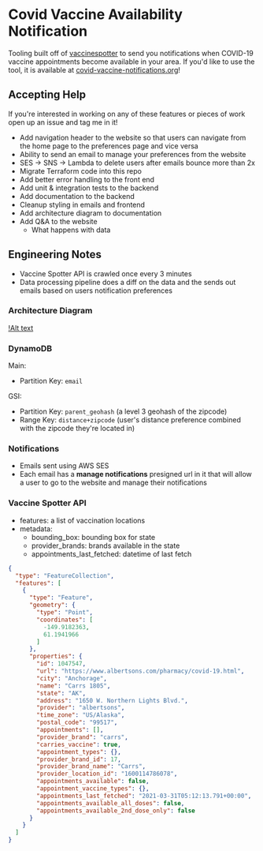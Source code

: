 # Covid Vaccine Availability Notification
Tooling built off of [vaccinespotter](https://vaccinespotter.org) to send you notifications when
COVID-19 vaccine appointments become available in your area. If you'd like to use the tool, it is available 
at [covid-vaccine-notifications.org](https://covid-vaccine-notifications.org)!

## Accepting Help 
If you're interested in working on any of these features or pieces of work open up an issue and tag me in it!
- Add navigation header to the website so that users can navigate from the home page to the preferences page and vice versa
- Ability to send an email to manage your preferences from the website
- SES -> SNS -> Lambda to delete users after emails bounce more than 2x
- Migrate Terraform code into this repo 
- Add better error handling to the front end
- Add unit & integration tests to the backend 
- Add documentation to the backend
- Cleanup styling in emails and frontend
- Add architecture diagram to documentation
- Add Q&A to the website
    * What happens with data

## Engineering Notes
* Vaccine Spotter API is crawled once every 3 minutes
* Data processing pipeline does a diff on the data and the sends out emails based on users notification
preferences

### Architecture Diagram
[!Alt text](./docs/assets/architecture_diagram.png)


### DynamoDB
Main:
* Partition Key: `email`

GSI:
* Partition Key: `parent_geohash` (a level 3 geohash of the zipcode)
* Range Key: `distance+zipcode` (user's distance preference combined with the zipcode they're located in)


### Notifications
* Emails sent using AWS SES
* Each email has a **manage notifications** presigned url in it that will allow a user to go to the website and manage 
their notifications

### Vaccine Spotter API
* features: a list of vaccination locations
* metadata: 
    - bounding_box: bounding box for state
    - provider_brands: brands available in the state
    - appointments_last_fetched: datetime of last fetch
```json
{
  "type": "FeatureCollection",
  "features": [ 
    {
      "type": "Feature",
      "geometry": {
        "type": "Point",
        "coordinates": [
          -149.9182363,
          61.1941966
        ]
      },
      "properties": {
        "id": 1047547,
        "url": "https://www.albertsons.com/pharmacy/covid-19.html",
        "city": "Anchorage",
        "name": "Carrs 1805",
        "state": "AK",
        "address": "1650 W. Northern Lights Blvd.",
        "provider": "albertsons",
        "time_zone": "US/Alaska",
        "postal_code": "99517",
        "appointments": [],
        "provider_brand": "carrs",
        "carries_vaccine": true,
        "appointment_types": {},
        "provider_brand_id": 17,
        "provider_brand_name": "Carrs",
        "provider_location_id": "1600114786078",
        "appointments_available": false,
        "appointment_vaccine_types": {},
        "appointments_last_fetched": "2021-03-31T05:12:13.791+00:00",
        "appointments_available_all_doses": false,
        "appointments_available_2nd_dose_only": false
      }
    }
  ]  
}
```